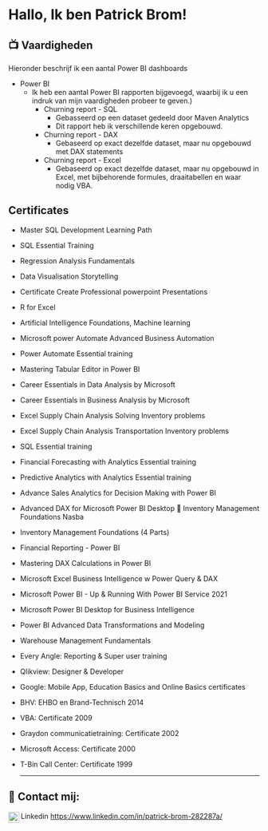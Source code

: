 <h1>Hallo, Ik ben Patrick Brom! <br/><a href="https://github.com/PatrickBrom/portfolio"></a> <a href="https://www.linkedin.com/in/patrick-brom-282287a/"></a>
  
<h2>📺 Vaardigheden</h2>

Hieronder beschrijf ik een aantal Power BI dashboards






- Power BI
  - Ik heb een aantal Power BI rapporten bijgevoegd, waarbij ik u een indruk van mijn vaardigheden probeer te geven.)
    - Churning report - SQL
      - Gebasseerd op een dataset gedeeld door Maven Analytics
      - Dit rapport heb ik verschillende keren opgebouwd. 
    - Churning report - DAX
      - Gebaseerd op exact dezelfde dataset, maar nu opgebouwd met DAX statements
    - Churning report - Excel
      - Gebaseerd op exact dezelfde dataset, maar nu opgebouwd in Excel, met bijbehorende formules, draaitabellen en waar nodig VBA.

<h2>Certificates</h2>

  - Master SQL Development Learning Path                                                                                      
  - SQL Essential Training
  -	Regression Analysis Fundamentals
  - Data Visualisation Storytelling
  -	Certificate Create Professional powerpoint Presentations
  -	R for Excel
  -	Artificial Intelligence Foundations, Machine learning
  -	Microsoft power Automate Advanced Business Automation
  -	Power Automate Essential training
  -	Mastering Tabular Editor in Power BI
  -	Career Essentials in Data Analysis by Microsoft
  -	Career Essentials in Business Analysis by Microsoft
  -	Excel Supply Chain Analysis Solving Inventory problems
  -	Excel Supply Chain Analysis Transportation Inventory problems
  -	SQL Essential training
  -	Financial Forecasting with Analytics Essential training
  -	Predictive Analytics with Analytics Essential training
  -	Advance Sales Analytics for Decision Making with Power BI 
  -	Advanced DAX for Microsoft Power BI Desktop		Inventory Management Foundations Nasba
  -	Inventory Management Foundations (4 Parts)
  -	Financial Reporting - Power BI
  -	Mastering DAX Calculations in Power BI
  -	Microsoft Excel Business Intelligence w Power Query & DAX
  -	Microsoft Power BI - Up & Running With Power BI Service 2021
  -	Microsoft Power BI Desktop for Business Intelligence
  -	Power BI Advanced Data Transformations and Modeling
  -	Warehouse Management Fundamentals
  -	Every Angle: Reporting & Super user training
  -	Qlikview: Designer & Developer
  -	Google: Mobile App, Education Basics and Online Basics certificates
  -	BHV: EHBO en Brand-Technisch 2014
  -	VBA: Certificate 2009
  -	Graydon communicatietraining: Certificate 2002
  -	Microsoft Access: Certificate 2000
  -	T-Bin Call Center: Certificate 1999

    - ---------------------

  

<h2> 🤳 Contact mij:</h2>

<img align="left" alt="JoshMadakor | LinkedIn" width="22px" src="https://cdn.jsdelivr.net/npm/simple-icons@v3/icons/linkedin.svg" /> Linkedin
https://www.linkedin.com/in/patrick-brom-282287a/

